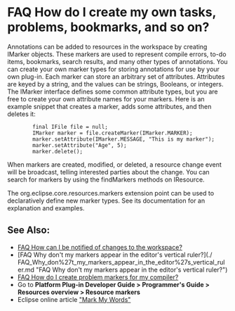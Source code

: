 

FAQ How do I create my own tasks, problems, bookmarks, and so on?
=================================================================

Annotations can be added to resources in the workspace by creating IMarker objects. These markers are used to represent compile errors, to-do items, bookmarks, search results, and many other types of annotations. You can create your own marker types for storing annotations for use by your own plug-in. Each marker can store an arbitrary set of attributes. Attributes are keyed by a string, and the values can be strings, Booleans, or integers. The IMarker interface defines some common attribute types, but you are free to create your own attribute names for your markers. Here is an example snippet that creates a marker, adds some attributes, and then deletes it:

            final IFile file = null;
            IMarker marker = file.createMarker(IMarker.MARKER);
            marker.setAttribute(IMarker.MESSAGE, "This is my marker");
            marker.setAttribute("Age", 5);
            marker.delete();

When markers are created, modified, or deleted, a resource change event will be broadcast, telling interested parties about the change. You can search for markers by using the findMarkers methods on IResource.

The org.eclipse.core.resources.markers extension point can be used to declaratively define new marker types. See its documentation for an explanation and examples.

See Also:
---------

*   [FAQ How can I be notified of changes to the workspace?](./FAQ_How_can_I_be_notified_of_changes_to_the_workspace.md "FAQ How can I be notified of changes to the workspace?")
*   [FAQ Why don't my markers appear in the editor's vertical ruler?](./
FAQ_Why_don%27t_my_markers_appear_in_the_editor%27s_vertical_ruler.md  "FAQ Why don't my markers appear in the editor's vertical ruler?")
*   [FAQ How do I create problem markers for my compiler?](./FAQ_How_do_I_create_problem_markers_for_my_compiler.md "FAQ How do I create problem markers for my compiler?")
*   Go to **Platform Plug-in Developer Guide > Programmer's Guide > Resources overview > Resource markers**
*   Eclipse online article ["Mark My Words"](https://www.eclipse.org/articles/Article-Mark%20My%20Words/mark-my-words.html)

